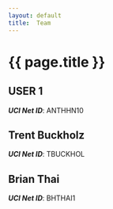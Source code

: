 ```yaml
---
layout: default
title:  Team
---
```


# {{ page.title }}


## USER 1
***UCI Net ID***: ANTHHN10

## Trent Buckholz
***UCI Net ID***: TBUCKHOL

## Brian Thai
***UCI Net ID***: BHTHAI1
